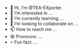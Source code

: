 - 👋 Hi, I’m @TEA-EXporter
- 👀 I’m interested in ...
- 🌱 I’m currently learning ...
- 💞️ I’m looking to collaborate on ...
- 📫 How to reach me ...
- 😄 Pronouns: ...
- ⚡ Fun fact: ...

<!---
TEA-EXporter/TEA-EXporter is a ✨ special ✨ repository because its `README.md` (this file) appears on your GitHub profile.
You can click the Preview link to take a look at your changes.
--->
